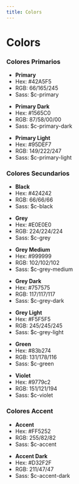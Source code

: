 ```yaml
---
title: Colors
---
```


<div class="library__header">
  <div>
    <h1>Colors</h1>
  </div>
</div>
<div class="library__main">
<div class="library__example__group">
  <h3 class="library__example_title">Colores Primarios</h3>
  <div class="library__example">
    <div class="library__color-swatch">
      <span class="library__color-swatch__preview" style="background-color: #42A5F5"></span>
      <ul class="library__color-swatch__details">
        <li><strong>Primary</strong></li>
        <li>Hex: #42A5F5</li>
        <li>RGB: 66/165/245</li>
        <li>Sass: $c-primary</li>
      </ul>
    </div>
  </div>
  <div class="library__example">
    <div class="library__color-swatch">
      <span class="library__color-swatch__preview" style="background-color: #1565C0"></span>
      <ul class="library__color-swatch__details">
        <li><strong>Primary Dark</strong></li>
        <li>Hex: #1565C0</li>
        <li>RGB: 87/58/00/00</li>
        <li>Sass: $c-primary-dark</li>
      </ul>
    </div>
  </div>
  <div class="library__example">
    <div class="library__color-swatch">
      <span class="library__color-swatch__preview" style="background-color: #95DEF7"></span>
      <ul class="library__color-swatch__details">
        <li><strong>Primary Light</strong></li>
        <li>Hex: #95DEF7</li>
        <li>RGB: 149/222/247</li>
        <li>Sass: $c-primary-light</li>
      </ul>
    </div>
  </div>
</div>
<div class="library__example__group">
  <h3 class="library__example_title">Colores Secundarios</h3>
  <div class="library__example">
    <div class="library__color-swatch">
      <span class="library__color-swatch__preview" style="background-color: #424242"></span>
      <ul class="library__color-swatch__details">
        <li><strong>Black</strong></li>
        <li>Hex: #424242</li>
        <li>RGB: 66/66/66</li>
        <li>Sass: $c-black</li>
      </ul>
    </div>
  </div>
  <div class="library__example">
    <div class="library__color-swatch">
      <span class="library__color-swatch__preview" style="background-color: #E0E0E0"></span>
      <ul class="library__color-swatch__details">
        <li><strong>Grey</strong></li>
        <li>Hex: #E0E0E0</li>
        <li>RGB: 224/224/224</li>
        <li>Sass: $c-grey</li>
      </ul>
    </div>
  </div>
  <div class="library__example">
    <div class="library__color-swatch">
      <span class="library__color-swatch__preview" style="background-color: #999999"></span>
      <ul class="library__color-swatch__details">
        <li><strong>Grey Medium</strong></li>
        <li>Hex: #999999</li>
        <li>RGB: 102/102/102</li>
        <li>Sass: $c-grey-medium</li>
      </ul>
    </div>
  </div>
  <div class="library__example">
    <div class="library__color-swatch">
      <span class="library__color-swatch__preview" style="background-color: #757575"></span>
      <ul class="library__color-swatch__details">
        <li><strong>Grey Dark</strong></li>
        <li>Hex: #757575</li>
        <li>RGB: 117/117/117</li>
        <li>Sass: $c-grey-dark</li>
      </ul>
    </div>
  </div>
  <div class="library__example">
    <div class="library__color-swatch">
      <span class="library__color-swatch__preview" style="background-color: #F5F5F5"></span>
      <ul class="library__color-swatch__details">
        <li><strong>Grey Light</strong></li>
        <li>Hex: #F5F5F5</li>
        <li>RGB: 245/245/245</li>
        <li>Sass: $c-grey-light</li>
      </ul>
    </div>
  </div>
  <div class="library__example">
    <div class="library__color-swatch">
      <span class="library__color-swatch__preview" style="background-color: #83b274"></span>
      <ul class="library__color-swatch__details">
        <li><strong>Green</strong></li>
        <li>Hex: #83b274</li>
        <li>RGB: 131/178/116</li>
        <li>Sass: $c-green</li>
      </ul>
    </div>
  </div>
  <div class="library__example">
    <div class="library__color-swatch">
      <span class="library__color-swatch__preview" style="background-color: #9779c2"></span>
      <ul class="library__color-swatch__details">
        <li><strong>Violet</strong></li>
        <li>Hex: #9779c2</li>
        <li>RGB: 151/121/194</li>
        <li>Sass: $c-violet</li>
      </ul>
    </div>
  </div>
</div>
<div class="library__example__group">
  <h3 class="library__example_title">Colores Accent</h3>
  <div class="library__example">
    <div class="library__color-swatch">
      <span class="library__color-swatch__preview" style="background-color: #FF5252"></span>
      <ul class="library__color-swatch__details">
        <li><strong>Accent</strong></li>
        <li>Hex: #FF5252</li>
        <li>RGB: 255/82/82</li>
        <li>Sass: $c-accent</li>
      </ul>
    </div>
  </div>
  <div class="library__example">
    <div class="library__color-swatch">
      <span class="library__color-swatch__preview" style="background-color: #D32F2F"></span>
      <ul class="library__color-swatch__details">
        <li><strong>Accent Dark</strong></li>
        <li>Hex: #D32F2F</li>
        <li>RGB: 211/47/47</li>
        <li>Sass: $c-accent-dark</li>
      </ul>
    </div>
  </div>
</div> 
</div>
